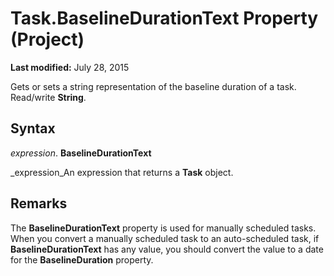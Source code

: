 
# Task.BaselineDurationText Property (Project)

 **Last modified:** July 28, 2015

Gets or sets a string representation of the baseline duration of a task. Read/write  **String**.

## Syntax

 _expression_. **BaselineDurationText**

 _expression_An expression that returns a  **Task** object.


## Remarks

The  **BaselineDurationText** property is used for manually scheduled tasks. When you convert a manually scheduled task to an auto-scheduled task, if **BaselineDurationText** has any value, you should convert the value to a date for the **BaselineDuration** property.


